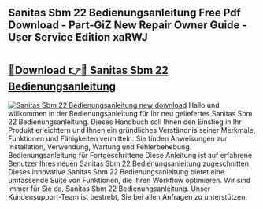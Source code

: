 ## Sanitas Sbm 22 Bedienungsanleitung Free Pdf Download - Part-GiZ New Repair Owner Guide - User Service Edition xaRWJ

# <h2><a href="http://df1rz5.blite.top/?on=Sanitas+Sbm+22+Bedienungsanleitung">🔗Download 👉🔴 Sanitas Sbm 22 Bedienungsanleitung</a></h2>

[![Sanitas Sbm 22 Bedienungsanleitung new download](https://i.imgur.com/lujVjoI.png)](http://df1rz5.blite.top/?on=Sanitas+Sbm+22+Bedienungsanleitung)
Hallo und willkommen in der Bedienungsanleitung für Ihr neu geliefertes Sanitas Sbm 22 Bedienungsanleitung. Dieses Handbuch soll Ihnen den Einstieg in Ihr Produkt erleichtern und Ihnen ein gründliches Verständnis seiner Merkmale, Funktionen und Fähigkeiten vermitteln. Sie finden Anweisungen zur Installation, Verwendung, Wartung und Fehlerbehebung. Bedienungsanleitung für Fortgeschrittene Diese Anleitung ist auf erfahrene Benutzer Ihres neuen Sanitas Sbm 22 Bedienungsanleitung zugeschnitten. Dieses innovative Sanitas Sbm 22 Bedienungsanleitung bietet eine umfassende Suite von Funktionen, die Ihren Workflow optimieren. Wir sind immer für Sie da, Sanitas Sbm 22 Bedienungsanleitung. Unser Kundensupport-Team ist bestrebt, Sie bei allen Anfragen zu unterstützen.
